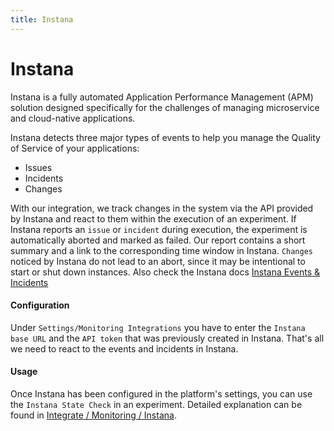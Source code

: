 ```yaml
---
title: Instana
---
```


# Instana

Instana is a fully automated Application Performance Management (APM) solution designed specifically for the challenges of managing microservice and cloud-native applications.

Instana detects three major types of events to help you manage the Quality of Service of your applications:

* Issues
* Incidents
* Changes

With our integration, we track changes in the system via the API provided by Instana and react to them within the execution of an experiment. If Instana reports an `issue` or `incident` during execution, the experiment is automatically aborted and marked as failed. Our report contains a short summary and a link to the corresponding time window in Instana. `Changes` noticed by Instana do not lead to an abort, since it may be intentional to start or shut down instances. Also check the Instana docs [Instana Events & Incidents](https://docs.instana.io/core\_concepts/events\_and\_incidents/)

#### Configuration

Under `Settings/Monitoring Integrations` you have to enter the `Instana base URL` and the `API token` that was previously created in Instana. That's all we need to react to the events and incidents in Instana.

#### Usage

Once Instana has been configured in the platform's settings, you can use the `Instana State Check` in an experiment. Detailed explanation can be found in [Integrate / Monitoring / Instana](../../integrate-with-steadybit/monitoring/instana.md).
